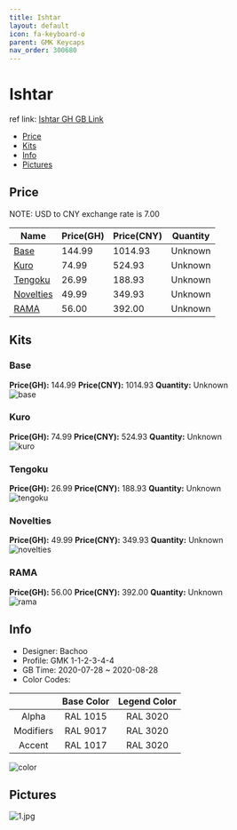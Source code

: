 ```yaml
---
title: Ishtar 
layout: default
icon: fa-keyboard-o
parent: GMK Keycaps
nav_order: 300680
---
```


# Ishtar 

ref link: [Ishtar GH GB Link](https://geekhack.org/index.php?topic=107776.0)  
* [Price](#price)  
* [Kits](#kits)  
* [Info](#info)  
* [Pictures](#pictures)  


## Price  

NOTE: USD to CNY exchange rate is 7.00

| Name          | Price(GH)    |  Price(CNY) | Quantity |
| ------------- | ------------ |  ---------- | -------- |
|[Base](#base)|144.99|1014.93|Unknown|
|[Kuro](#kuro)|74.99|524.93|Unknown|
|[Tengoku](#tengoku)|26.99|188.93|Unknown|
|[Novelties](#novelties)|49.99|349.93|Unknown|
|[RAMA](#rama)|56.00|392.00|Unknown|


## Kits  
### Base  
**Price(GH):** 144.99    **Price(CNY):** 1014.93    **Quantity:** Unknown  
<img src="{{ 'assets/images/gmk-keycaps/ishtar/kits_pics/base.jpg' | relative_url }}" alt="base" class="image featured">

### Kuro  
**Price(GH):** 74.99    **Price(CNY):** 524.93    **Quantity:** Unknown  
<img src="{{ 'assets/images/gmk-keycaps/ishtar/kits_pics/kuro.jpg' | relative_url }}" alt="kuro" class="image featured">

### Tengoku  
**Price(GH):** 26.99    **Price(CNY):** 188.93    **Quantity:** Unknown  
<img src="{{ 'assets/images/gmk-keycaps/ishtar/kits_pics/tengoku.jpg' | relative_url }}" alt="tengoku" class="image featured">

### Novelties  
**Price(GH):** 49.99    **Price(CNY):** 349.93    **Quantity:** Unknown  
<img src="{{ 'assets/images/gmk-keycaps/ishtar/kits_pics/novelties.jpg' | relative_url }}" alt="novelties" class="image featured">

### RAMA  
**Price(GH):** 56.00    **Price(CNY):** 392.00    **Quantity:** Unknown  
<img src="{{ 'assets/images/gmk-keycaps/ishtar/kits_pics/rama.jpg' | relative_url }}" alt="rama" class="image featured">


## Info  
* Designer: Bachoo  
* Profile: GMK 1-1-2-3-4-4  
* GB Time: 2020-07-28 ~ 2020-08-28  
* Color Codes:  

| |Base Color     | Legend Color
| :-------------: | :-------------: | :------------:
|Alpha|RAL 1015|RAL 3020
|Modifiers|RAL 9017|RAL 3020
|Accent|RAL 1017|RAL 3020

<img src="{{ 'assets/images/gmk-keycaps/ishtar/color.png' | relative_url }}" alt="color" class="image featured">


## Pictures  
<img src="{{ 'assets/images/gmk-keycaps/ishtar/rendering_pics/1.jpg' | relative_url }}" alt="1.jpg" class="image featured">
